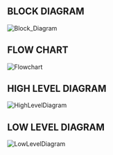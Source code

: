 ## **BLOCK DIAGRAM**
![Block_Diagram](https://user-images.githubusercontent.com/82401251/157806236-5fce1a61-f44f-406a-a154-8754939f195a.jpg)

## **FLOW CHART**
![Flowchart](https://user-images.githubusercontent.com/82401251/157806233-136b279a-b7bf-4c29-bd0e-4f0289b99fb8.jpg)

## **HIGH LEVEL DIAGRAM**
![HighLevelDiagram](https://user-images.githubusercontent.com/82401251/157806224-25a46819-7e2b-4355-86b3-2c9bb9d03b5c.jpg)

## **LOW LEVEL DIAGRAM**
![LowLevelDiagram](https://user-images.githubusercontent.com/82401251/157806213-7581bdad-0aec-478a-af29-536502575c6e.jpg)


